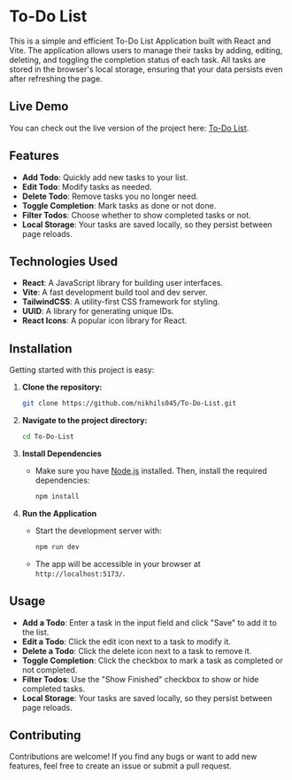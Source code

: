 # To-Do List

This is a simple and efficient To-Do List Application built with React and Vite. The
application allows users to manage their tasks by adding, editing, deleting, and
toggling the completion status of each task. All tasks are stored in the browser's
local storage, ensuring that your data persists even after refreshing the page.

## Live Demo

You can check out the live version of the project here:
[To-Do List](https://to-do-list-nikhils045.vercel.app/).

## Features

- **Add Todo**: Quickly add new tasks to your list.
- **Edit Todo**: Modify tasks as needed.
- **Delete Todo**: Remove tasks you no longer need.
- **Toggle Completion**: Mark tasks as done or not done.
- **Filter Todos**: Choose whether to show completed tasks or not.
- **Local Storage**: Your tasks are saved locally, so they persist between page
  reloads.

## Technologies Used

- **React**: A JavaScript library for building user interfaces.
- **Vite**: A fast development build tool and dev server.
- **TailwindCSS**: A utility-first CSS framework for styling.
- **UUID**: A library for generating unique IDs.
- **React Icons**: A popular icon library for React.

## Installation

Getting started with this project is easy:

1. **Clone the repository:**

   ```bash
   git clone https://github.com/nikhils045/To-Do-List.git
   ```

2. **Navigate to the project directory:**

   ```bash
   cd To-Do-List
   ```

3. **Install Dependencies**

   - Make sure you have [Node.js](https://nodejs.org/) installed. Then, install the
     required dependencies:

     ```bash
     npm install
     ```

4. **Run the Application**
   - Start the development server with:
     ```bash
     npm run dev
     ```
   - The app will be accessible in your browser at `http://localhost:5173/`.

## Usage

- **Add a Todo**: Enter a task in the input field and click "Save" to add it to the
  list.
- **Edit a Todo**: Click the edit icon next to a task to modify it.
- **Delete a Todo**: Click the delete icon next to a task to remove it.
- **Toggle Completion**: Click the checkbox to mark a task as completed or not
  completed.
- **Filter Todos**: Use the "Show Finished" checkbox to show or hide completed tasks.
- **Local Storage**: Your tasks are saved locally, so they persist between page
  reloads.

## Contributing

Contributions are welcome! If you find any bugs or want to add new features, feel
free to create an issue or submit a pull request.
